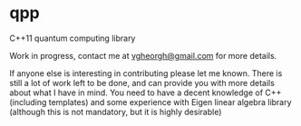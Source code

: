 qpp
===

C++11 quantum computing library

Work in progress, contact me at vgheorgh@gmail.com for more details.

If anyone else is interesting in contributing please let me known. There is still a lot of work left to be done, and can provide you with more details about what I have in mind. You need to have a decent knowledge of C++ (including templates) and some experience with Eigen linear algebra library (although this is not mandatory, but it is highly desirable)
